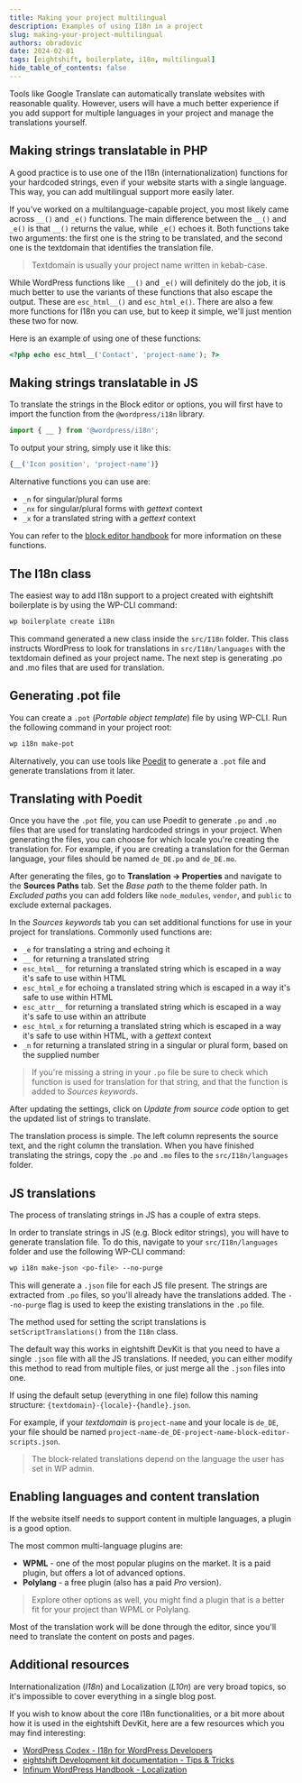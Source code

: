 ```yaml
---
title: Making your project multilingual
description: Examples of using I18n in a project
slug: making-your-project-multilingual
authors: obradovic
date: 2024-02-01
tags: [eightshift, boilerplate, i18n, multilingual]
hide_table_of_contents: false
---
```


Tools like Google Translate can automatically translate websites with reasonable quality. However, users will have a much better experience if you add support for multiple languages in your project and manage the translations yourself.
<!--truncate-->

## Making strings translatable in PHP
A good practice is to use one of the I18n (internationalization) functions for your hardcoded strings, even if your website starts with a single language. This way, you can add multilingual support more easily later.

If you've worked on a multilanguage-capable project, you most likely came across `__()` and `_e()` functions. The main difference between the `__()` and `_e()` is that `__()` returns the value, while `_e()` echoes it. Both functions take two arguments: the first one is the string to be translated, and the second one is the textdomain that identifies the translation file.

> Textdomain is usually your project name written in kebab-case.

While WordPress functions like `__()` and `_e()` will definitely do the job, it is much better to use the variants of these functions that also escape the output. These are `esc_html__()` and `esc_html_e()`. There are also a few more functions for I18n you can use, but to keep it simple, we'll just mention these two for now.

Here is an example of using one of these functions:
```php
<?php echo esc_html__('Contact', 'project-name'); ?>
```

## Making strings translatable in JS
To translate the strings in the Block editor or options, you will first have to import the function from the `@wordpress/i18n` library.
```jsx
import { __ } from '@wordpress/i18n';
```
To output your string, simply use it like this:
```jsx
{__('Icon position', 'project-name')}
```

Alternative functions you can use are:
- `_n` for singular/plural forms
- `_nx` for singular/plural forms with _gettext_ context
- `_x` for a translated string with a _gettext_ context

You can refer to the [block editor handbook](https://developer.wordpress.org/block-editor/reference-guides/packages/packages-i18n/) for more information on these functions.

## The I18n class
The easiest way to add I18n support to a project created with eightshift boilerplate is by using the WP-CLI command:
```bash
wp boilerplate create i18n
```

This command generated a new class inside the `src/I18n` folder. This class instructs WordPress to look for translations in `src/I18n/languages` with the textdomain defined as your project name. The next step is generating .po and .mo files that are used for translation.

## Generating .pot file
You can create a `.pot` (_Portable object template_) file by using WP-CLI. Run the following command in your project root:
```bash
wp i18n make-pot
```

Alternatively, you can use tools like [Poedit](https://poedit.net/) to generate a `.pot` file and generate translations from it later.

## Translating with Poedit
Once you have the `.pot` file, you can use Poedit to generate `.po` and `.mo` files that are used for translating hardcoded strings in your project. When generating the files, you can choose for which locale you're creating the translation for. For example, if you are creating a translation for the German language, your files should be named `de_DE.po` and `de_DE.mo`.

After generating the files, go to **Translation -> Properties** and navigate to the **Sources Paths** tab. Set the _Base path_ to the theme folder path. In _Excluded paths_ you can add folders like `node_modules`, `vendor`, and `public` to exclude external packages.

In the _Sources keywords_ tab you can set additional functions for use in your project for translations. Commonly used functions are:
- `_e` for translating a string and echoing it
- `__` for returning a translated string
- `esc_html__` for returning a translated string which is escaped in a way it's safe to use within HTML
- `esc_html_e` for echoing a translated string which is escaped in a way it's safe to use within HTML
- `esc_attr__` for returning a translated string which is escaped in a way it's safe to use within an attribute
- `esc_html_x` for returning a translated string which is escaped in a way it's safe to use within HTML, with a _gettext_ context
- `_n` for returning a translated string in a singular or plural form, based on the supplied number

> If you're missing a string in your `.po` file be sure to check which function is used for translation for that string, and that the function is added to _Sources keywords_.

After updating the settings, click on _Update from source code_ option to get the updated list of strings to translate.

The translation process is simple. The left column represents the source text, and the right column the translation. When you have finished translating the strings, copy the `.po` and `.mo` files to the `src/I18n/languages` folder.

## JS translations
The process of translating strings in JS has a couple of extra steps.

In order to translate strings in JS (e.g. Block editor strings), you will have to generate translation file. To do this, navigate to your `src/I18n/languages` folder and use the following WP-CLI command:
```bash
wp i18n make-json <po-file> --no-purge
```

This will generate a `.json` file for each JS file present. The strings are extracted from `.po` files, so you'll already have the translations added. The `--no-purge` flag is used to keep the existing translations in the `.po` file.

The method used for setting the script translations is `setScriptTranslations()` from the `I18n` class.

The default way this works in eightshift DevKit is that you need to have a single `.json` file with all the JS translations. If needed, you can either modify this method to read from multiple files, or just merge all the `.json` files into one.

If using the default setup (everything in one file) follow this naming structure: `{textdomain}-{locale}-{handle}.json`.

For example, if your _textdomain_ is `project-name` and your locale is `de_DE`, your file should be named `project-name-de_DE-project-name-block-editor-scripts.json`.

> The block-related translations depend on the language the user has set in WP admin.

## Enabling languages and content translation
If the website itself needs to support content in multiple languages, a plugin is a good option.

 The most common multi-language plugins are:
- **WPML** - one of the most popular plugins on the market. It is a paid plugin, but offers a lot of advanced options.
- **Polylang** - a free plugin (also has a paid _Pro_ version).

> Explore other options as well, you might find a plugin that is a better fit for your project than WPML or Polylang.

Most of the translation work will be done through the editor, since you'll need to translate the content on posts and pages.

## Additional resources
Internationalization (_I18n_) and Localization (_L10n_) are very broad topics, so it's impossible to cover everything in a single blog post.

If you wish to know about the core I18n functionalities, or a bit more about how it is used in the eightshift DevKit, here are a few resources which you may find interesting:
- [WordPress Codex - I18n for WordPress Developers](https://codex.wordpress.org/I18n_for_WordPress_Developers)
- [eightshift Development kit documentation - Tips & Tricks](https://eightshift.com/docs/basics/tips-tricks/#internationalization-i18n-and-localization-l10n)
- [Infinum WordPress Handbook - Localization](https://infinum.com/handbook/wordpress/translations/localization)
